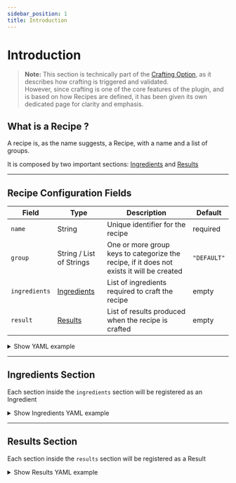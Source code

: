 ```yaml
---
sidebar_position: 1
title: Introduction
---
```


# Introduction

> **Note:** This section is technically part of the [Crafting Option](../options/crafting.md), as it describes how crafting is triggered and validated.  
> However, since crafting is one of the core features of the plugin, and is based on how Recipes are defined, it has been given its own dedicated page for clarity and emphasis.


## What is a Recipe ?
A recipe is, as the name suggests, a Recipe, with a name and a list of groups.

It is composed by two important sections: [Ingredients](#ingredients-section) and [Results](#results-section)

--- 

## Recipe Configuration Fields

| Field         | Type                                | Description                                                                               | Default     |
|---------------|-------------------------------------|-------------------------------------------------------------------------------------------|-------------|
| `name`        | String                              | Unique identifier for the recipe                                                          | required    |
| `group`       | String / List of Strings            | One or more group keys to categorize the recipe, if it does not exists it will be created | `"DEFAULT"` |
| `ingredients` | [Ingredients](#ingredients-section) | List of ingredients required to craft the recipe                                          | empty       |
| `result`      | [Results](#results-section)         | List of results produced when the recipe is crafted                                       | empty       |


<details>
  <summary>Show YAML example</summary>

```yml
nether_star:
  name: nether_star
  ingredients:
    one:
      type: item
      material: WITHER_SKELETON_SKULL
    two:
      type: item
      material: WITHER_SKELETON_SKULL
    three:
      type: item
      material: WITHER_SKELETON_SKULL
  result:
    one:
      type: item
      offset: "0 0 0"
      item:
        material: NETHER_STAR
        model: 10101
```
</details>

--- 

## Ingredients Section

Each section inside the `ingredients` section will be registered as an Ingredient

<details>
  <summary>Show Ingredients YAML example</summary>

```yml
ingredients:
    one:
      type: item
      material: WITHER_SKELETON_SKULL
    two:
      type: item
      material: WITHER_SKELETON_SKULL
    three:
      type: item
      material: WITHER_SKELETON_SKULL
```

</details>

--- 

## Results Section

Each section inside the `results` section will be registered as a Result

<details>
  <summary>Show Results YAML example</summary>

```YAML
result:
    one:
      type: item
      offset: "0 0 0"
      item:
        material: NETHER_STAR
        model: 10101
```

</details>